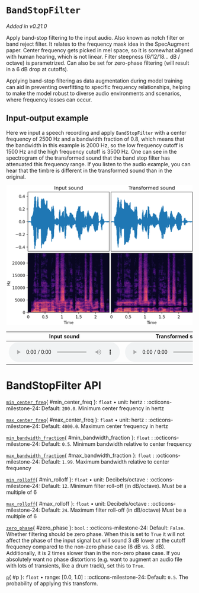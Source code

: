 # `BandStopFilter`

_Added in v0.21.0_

Apply band-stop filtering to the input audio. Also known as notch filter or
band reject filter. It relates to the frequency mask idea in the SpecAugment paper.
Center frequency gets picked in mel space, so it is somewhat aligned with human hearing,
which is not linear. Filter steepness (6/12/18... dB / octave) is parametrized. Can also
be set for zero-phase filtering (will result in a 6 dB drop at cutoffs).

Applying band-stop filtering as data augmentation during model training can aid in
preventing overfitting to specific frequency relationships, helping to make the model
robust to diverse audio environments and scenarios, where frequency losses can occur.

## Input-output example

Here we input a speech recording and apply `BandStopFilter` with a center
frequency of 2500 Hz and a bandwidth fraction of 0.8, which means that the bandwidth in
this example is 2000 Hz, so the low frequency cutoff is 1500 Hz and the high frequency
cutoff is 3500 Hz. One can see in the spectrogram of the transformed sound that the band
stop filter has attenuated this frequency range. If you listen to the audio example, you
can hear that the timbre is different in the transformed sound than in the original.

![Input-output waveforms and spectrograms](BandStopFilter.webp)

| Input sound                                                                           | Transformed sound                                                                           |
|---------------------------------------------------------------------------------------|---------------------------------------------------------------------------------------------|
| <audio controls><source src="../BandStopFilter_input.flac" type="audio/flac"></audio> | <audio controls><source src="../BandStopFilter_transformed.flac" type="audio/flac"></audio> | 

# BandStopFilter API

[`min_center_freq`](#min_center_freq){ #min_center_freq }: `float` • unit: hertz
:   :octicons-milestone-24: Default: `200.0`. Minimum center frequency in hertz

[`max_center_freq`](#max_center_freq){ #max_center_freq }: `float` • unit: hertz
:   :octicons-milestone-24: Default: `4000.0`. Maximum center frequency in hertz

[`min_bandwidth_fraction`](#min_bandwidth_fraction){ #min_bandwidth_fraction }: `float`
:   :octicons-milestone-24: Default: `0.5`. Minimum bandwidth relative to center frequency

[`max_bandwidth_fraction`](#max_bandwidth_fraction){ #max_bandwidth_fraction }: `float`
:   :octicons-milestone-24: Default: `1.99`. Maximum bandwidth relative to center frequency

[`min_rolloff`](#min_rolloff){ #min_rolloff }: `float` • unit: Decibels/octave
:   :octicons-milestone-24: Default: `12`. Minimum filter roll-off (in dB/octave).
    Must be a multiple of 6

[`max_rolloff`](#max_rolloff){ #max_rolloff }: `float` • unit: Decibels/octave
:   :octicons-milestone-24: Default: `24`. Maximum filter roll-off (in dB/octave)
    Must be a multiple of 6

[`zero_phase`](#zero_phase){ #zero_phase }: `bool`
:   :octicons-milestone-24: Default: `False`. Whether filtering should be zero phase.
    When this is set to `True` it will not affect the phase of the input signal but will
    sound 3 dB lower at the cutoff frequency compared to the non-zero phase case (6 dB
    vs. 3 dB). Additionally, it is 2 times slower than in the non-zero phase case. If
    you absolutely want no phase distortions (e.g. want to augment an audio file with
    lots of transients, like a drum track), set this to `True`.

[`p`](#p){ #p }: `float` • range: [0.0, 1.0]
:   :octicons-milestone-24: Default: `0.5`. The probability of applying this transform.
